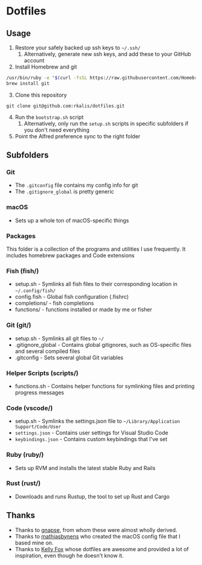 # Dotfiles

## Usage
1. Restore your safely backed up ssh keys to `~/.ssh/`
    1. Alternatively, generate new ssh keys, and add these to your GitHub account
2. Install Homebrew and git

  ```bash
  /usr/bin/ruby -e "$(curl -fsSL https://raw.githubusercontent.com/Homebrew/install/master/install)"
  brew install git
  ```
3. Clone this repository

  ```
  git clone git@github.com:rkalis/dotfiles.git
  ```
4. Run the `bootstrap.sh` script
    1. Alternatively, only run the `setup.sh` scripts in specific subfolders if you don't need everything
5. Point the Alfred preference sync to the right folder

## Subfolders

### Git
* The `.gitconfig` file contains my config info for git
* The `.gitignore_global` is pretty generic

### macOS
* Sets up a whole ton of macOS-specific things

###  Packages
This folder is a collection of the programs and utilities I use frequently. It includes homebrew packages and Code extensions

### Fish (fish/)
* setup.sh - Symlinks all fish files to their corresponding location in `~/.config/fish/`
* config.fish - Global fish configuration (.fishrc)
* completions/ - fish completions
* functions/ - functions installed or made by me or fisher

### Git (git/)
* setup.sh - Symlinks all git files to `~/`
* .gitignore_global - Contains global gitignores, such as OS-specific files and
several compiled files
* .gitconfig - Sets several global Git variables

### Helper Scripts (scripts/)
* functions.sh - Contains helper functions for symlinking files and printing
  progress messages

### Code (vscode/)
* setup.sh - Symlinks the settings.json file to `~/Library/Application Support/Code/User`
* `settings.json` - Contains user settings for Visual Studio Code
* `keybindings.json` - Contains custom keybindings that I've set

### Ruby (ruby/)
* Sets up RVM and installs the latest stable Ruby and Rails

### Rust (rust/)
* Downloads and runs Rustup, the tool to set up Rust and Cargo

## Thanks
* Thanks to [gnapse](https://github.com/gnapse/), from whom these were almost wholly derived.
* Thanks to [mathiasbynens](https://github.com/mathiasbynens) who created the macOS config file that I based mine on.
* Thanks to [Kelly Fox](https://github.com/kfox/) whose dotfiles are awesome and provided a lot of inspiration, even though he doesn't know it.
